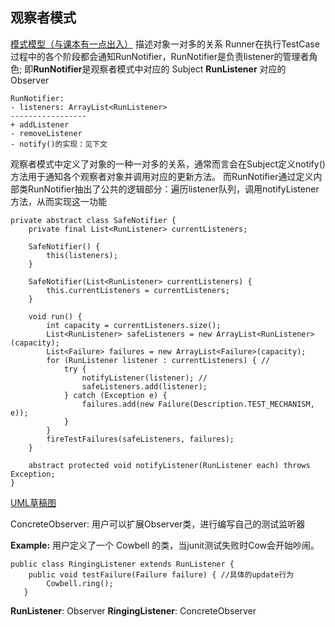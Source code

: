 ## 观察者模式

[模式模型（与课本有一点出入）](https://www.runoob.com/wp-content/uploads/2014/08/observer_pattern_uml_diagram.jpg)
描述对象一对多的关系
Runner在执行TestCase过程中的各个阶段都会通知RunNotifier，RunNotifier是负责listener的管理者角色;
即**RunNotifier**是观察者模式中对应的 Subject
**RunListener** 对应的 Observer

```
RunNotifier:
- listeners: ArrayList<RunListener>
-----------------
+ addListener
- removeListener
- notify()的实现：见下文
```

观察者模式中定义了对象的一种一对多的关系，通常而言会在Subject定义notify()方法用于通知各个观察者对象并调用对应的更新方法。
而RunNotifier通过定义内部类RunNotifier抽出了公共的逻辑部分：遍历listener队列，调用notifyListener方法，从而实现这一功能
```
private abstract class SafeNotifier {
    private final List<RunListener> currentListeners;

    SafeNotifier() {
        this(listeners);
    }

    SafeNotifier(List<RunListener> currentListeners) {
        this.currentListeners = currentListeners;
    }

    void run() { 
        int capacity = currentListeners.size();
        List<RunListener> safeListeners = new ArrayList<RunListener>(capacity);
        List<Failure> failures = new ArrayList<Failure>(capacity);
        for (RunListener listener : currentListeners) { //
            try {
                notifyListener(listener); //
                safeListeners.add(listener);
            } catch (Exception e) {
                failures.add(new Failure(Description.TEST_MECHANISM, e));
            }
        }
        fireTestFailures(safeListeners, failures);
    }

    abstract protected void notifyListener(RunListener each) throws Exception;
}
```
[UML草稿图](...)

ConcreteObserver:
用户可以扩展Observer类，进行编写自己的测试监听器

**Example:**
用户定义了一个 Cowbell 的类，当junit测试失败时Cow会开始吵闹。
```
public class RingingListener extends RunListener {
    public void testFailure(Failure failure) { //具体的update行为
        Cowbell.ring();
   }
```
**RunListener**: Observer
**RingingListener**: ConcreteObserver
